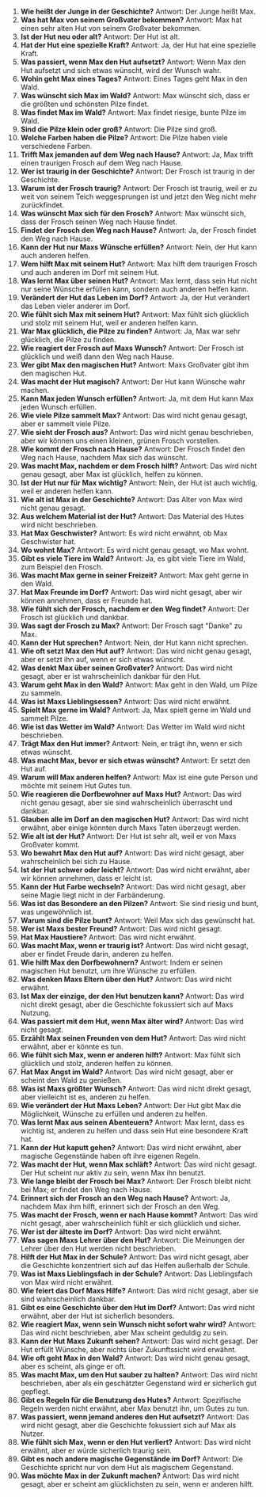 

1.  **Wie heißt der Junge in der Geschichte?** 
Antwort: Der Junge heißt Max. 
2.  **Was hat Max von seinem Großvater bekommen?** 
Antwort: Max hat einen sehr alten Hut von seinem Großvater bekommen. 
3.  **Ist der Hut neu oder alt?** 
Antwort: Der Hut ist alt. 
4.  **Hat der Hut eine spezielle Kraft?** 
Antwort: Ja, der Hut hat eine spezielle Kraft. 
5.  **Was passiert, wenn Max den Hut aufsetzt?** 
Antwort: Wenn Max den Hut aufsetzt und sich etwas wünscht, wird der Wunsch wahr. 
6.  **Wohin geht Max eines Tages?** 
Antwort: Eines Tages geht Max in den Wald. 
7.  **Was wünscht sich Max im Wald?** 
Antwort: Max wünscht sich, dass er die größten und schönsten Pilze findet. 
8.  **Was findet Max im Wald?** 
Antwort: Max findet riesige, bunte Pilze im Wald. 
9.  **Sind die Pilze klein oder groß?** 
Antwort: Die Pilze sind groß. 
10.  **Welche Farben haben die Pilze?** 
Antwort: Die Pilze haben viele verschiedene Farben.
11.  **Trifft Max jemanden auf dem Weg nach Hause?** 
Antwort: Ja, Max trifft einen traurigen Frosch auf dem Weg nach Hause. 
12.  **Wer ist traurig in der Geschichte?** 
Antwort: Der Frosch ist traurig in der Geschichte. 
13.  **Warum ist der Frosch traurig?** 
Antwort: Der Frosch ist traurig, weil er zu weit von seinem Teich weggesprungen ist und jetzt den Weg nicht mehr zurückfindet. 
14.  **Was wünscht Max sich für den Frosch?** 
Antwort: Max wünscht sich, dass der Frosch seinen Weg nach Hause findet. 
15.  **Findet der Frosch den Weg nach Hause?** 
Antwort: Ja, der Frosch findet den Weg nach Hause. 
16.  **Kann der Hut nur Maxs Wünsche erfüllen?** 
Antwort: Nein, der Hut kann auch anderen helfen. 
17.  **Wem hilft Max mit seinem Hut?** 
Antwort: Max hilft dem traurigen Frosch und auch anderen im Dorf mit seinem Hut. 
18.  **Was lernt Max über seinen Hut?** 
Antwort: Max lernt, dass sein Hut nicht nur seine Wünsche erfüllen kann, sondern auch anderen helfen kann. 
19.  **Verändert der Hut das Leben im Dorf?** 
Antwort: Ja, der Hut verändert das Leben vieler anderer im Dorf. 
20.  **Wie fühlt sich Max mit seinem Hut?** 
Antwort: Max fühlt sich glücklich und stolz mit seinem Hut, weil er anderen helfen kann.
21.  **War Max glücklich, die Pilze zu finden?** 
Antwort: Ja, Max war sehr glücklich, die Pilze zu finden. 
22.  **Wie reagiert der Frosch auf Maxs Wunsch?** 
Antwort: Der Frosch ist glücklich und weiß dann den Weg nach Hause. 
23.  **Wer gibt Max den magischen Hut?** 
Antwort: Maxs Großvater gibt ihm den magischen Hut. 
24.  **Was macht der Hut magisch?** 
Antwort: Der Hut kann Wünsche wahr machen. 
25.  **Kann Max jeden Wunsch erfüllen?** 
Antwort: Ja, mit dem Hut kann Max jeden Wunsch erfüllen. 
26.  **Wie viele Pilze sammelt Max?** 
Antwort: Das wird nicht genau gesagt, aber er sammelt viele Pilze. 
27.  **Wie sieht der Frosch aus?** 
Antwort: Das wird nicht genau beschrieben, aber wir können uns einen kleinen, grünen Frosch vorstellen. 
28.  **Wie kommt der Frosch nach Hause?** 
Antwort: Der Frosch findet den Weg nach Hause, nachdem Max sich das wünscht. 
29.  **Was macht Max, nachdem er dem Frosch hilft?** 
Antwort: Das wird nicht genau gesagt, aber Max ist glücklich, helfen zu können. 
30.  **Ist der Hut nur für Max wichtig?** 
Antwort: Nein, der Hut ist auch wichtig, weil er anderen helfen kann. 
31.  **Wie alt ist Max in der Geschichte?** 
Antwort: Das Alter von Max wird nicht genau gesagt. 
32.  **Aus welchem Material ist der Hut?** 
Antwort: Das Material des Hutes wird nicht beschrieben. 
33.  **Hat Max Geschwister?** 
Antwort: Es wird nicht erwähnt, ob Max Geschwister hat. 
34.  **Wo wohnt Max?** 
Antwort: Es wird nicht genau gesagt, wo Max wohnt. 
35.  **Gibt es viele Tiere im Wald?** 
Antwort: Ja, es gibt viele Tiere im Wald, zum Beispiel den Frosch.
36.  **Was macht Max gerne in seiner Freizeit?** 
Antwort: Max geht gerne in den Wald. 
37.  **Hat Max Freunde im Dorf?** 
Antwort: Das wird nicht gesagt, aber wir können annehmen, dass er Freunde hat. 
38.  **Wie fühlt sich der Frosch, nachdem er den Weg findet?** 
Antwort: Der Frosch ist glücklich und dankbar. 
39.  **Was sagt der Frosch zu Max?** 
Antwort: Der Frosch sagt "Danke" zu Max. 
40.  **Kann der Hut sprechen?** 
Antwort: Nein, der Hut kann nicht sprechen. 
41.  **Wie oft setzt Max den Hut auf?** 
Antwort: Das wird nicht genau gesagt, aber er setzt ihn auf, wenn er sich etwas wünscht. 
42.  **Was denkt Max über seinen Großvater?** 
Antwort: Das wird nicht gesagt, aber er ist wahrscheinlich dankbar für den Hut. 
43.  **Warum geht Max in den Wald?** 
Antwort: Max geht in den Wald, um Pilze zu sammeln. 
44.  **Was ist Maxs Lieblingsessen?** 
Antwort: Das wird nicht erwähnt. 
45.  **Spielt Max gerne im Wald?** 
Antwort: Ja, Max spielt gerne im Wald und sammelt Pilze. 
46.  **Wie ist das Wetter im Wald?** 
Antwort: Das Wetter im Wald wird nicht beschrieben. 
47.  **Trägt Max den Hut immer?** 
Antwort: Nein, er trägt ihn, wenn er sich etwas wünscht. 
48.  **Was macht Max, bevor er sich etwas wünscht?** 
Antwort: Er setzt den Hut auf. 
49.  **Warum will Max anderen helfen?** 
Antwort: Max ist eine gute Person und möchte mit seinem Hut Gutes tun. 
50.  **Wie reagieren die Dorfbewohner auf Maxs Hut?** 
Antwort: Das wird nicht genau gesagt, aber sie sind wahrscheinlich überrascht und dankbar. 
51.  **Glauben alle im Dorf an den magischen Hut?** 
Antwort: Das wird nicht erwähnt, aber einige könnten durch Maxs Taten überzeugt werden.
52.  **Wie alt ist der Hut?** 
Antwort: Der Hut ist sehr alt, weil er von Maxs Großvater kommt. 
53.  **Wo bewahrt Max den Hut auf?** 
Antwort: Das wird nicht gesagt, aber wahrscheinlich bei sich zu Hause. 
54.  **Ist der Hut schwer oder leicht?** 
Antwort: Das wird nicht erwähnt, aber wir können annehmen, dass er leicht ist. 
55.  **Kann der Hut Farbe wechseln?** 
Antwort: Das wird nicht gesagt, aber seine Magie liegt nicht in der Farbänderung. 
56.  **Was ist das Besondere an den Pilzen?** 
Antwort: Sie sind riesig und bunt, was ungewöhnlich ist. 
57.  **Warum sind die Pilze bunt?** 
Antwort: Weil Max sich das gewünscht hat. 
58.  **Wer ist Maxs bester Freund?** 
Antwort: Das wird nicht gesagt. 
59.  **Hat Max Haustiere?** 
Antwort: Das wird nicht erwähnt. 
60.  **Was macht Max, wenn er traurig ist?** 
Antwort: Das wird nicht gesagt, aber er findet Freude darin, anderen zu helfen. 
61.  **Wie hilft Max den Dorfbewohnern?** 
Antwort: Indem er seinen magischen Hut benutzt, um ihre Wünsche zu erfüllen. 
62.  **Was denken Maxs Eltern über den Hut?** 
Antwort: Das wird nicht erwähnt. 
63.  **Ist Max der einzige, der den Hut benutzen kann?** 
Antwort: Das wird nicht direkt gesagt, aber die Geschichte fokussiert sich auf Maxs Nutzung. 
64.  **Was passiert mit dem Hut, wenn Max älter wird?** 
Antwort: Das wird nicht gesagt. 
65.  **Erzählt Max seinen Freunden von dem Hut?** 
Antwort: Das wird nicht erwähnt, aber er könnte es tun. 
66.  **Wie fühlt sich Max, wenn er anderen hilft?** 
Antwort: Max fühlt sich glücklich und stolz, anderen helfen zu können. 
67.  **Hat Max Angst im Wald?** 
Antwort: Das wird nicht gesagt, aber er scheint den Wald zu genießen.
68.  **Was ist Maxs größter Wunsch?** 
Antwort: Das wird nicht direkt gesagt, aber vielleicht ist es, anderen zu helfen. 
69.  **Wie verändert der Hut Maxs Leben?** 
Antwort: Der Hut gibt Max die Möglichkeit, Wünsche zu erfüllen und anderen zu helfen. 
70.  **Was lernt Max aus seinen Abenteuern?** 
Antwort: Max lernt, dass es wichtig ist, anderen zu helfen und dass sein Hut eine besondere Kraft hat. 
71.  **Kann der Hut kaputt gehen?** 
Antwort: Das wird nicht erwähnt, aber magische Gegenstände haben oft ihre eigenen Regeln. 
72.  **Was macht der Hut, wenn Max schläft?** 
Antwort: Das wird nicht gesagt. Der Hut scheint nur aktiv zu sein, wenn Max ihn benutzt. 
73.  **Wie lange bleibt der Frosch bei Max?** 
Antwort: Der Frosch bleibt nicht bei Max; er findet den Weg nach Hause. 
74.  **Erinnert sich der Frosch an den Weg nach Hause?** 
Antwort: Ja, nachdem Max ihm hilft, erinnert sich der Frosch an den Weg. 
75.  **Was macht der Frosch, wenn er nach Hause kommt?** 
Antwort: Das wird nicht gesagt, aber wahrscheinlich fühlt er sich glücklich und sicher. 
76.  **Wer ist der älteste im Dorf?** 
Antwort: Das wird nicht erwähnt. 
77.  **Was sagen Maxs Lehrer über den Hut?** 
Antwort: Die Meinungen der Lehrer über den Hut werden nicht beschrieben. 
78.  **Hilft der Hut Max in der Schule?** 
Antwort: Das wird nicht gesagt, aber die Geschichte konzentriert sich auf das Helfen außerhalb der Schule. 
79.  **Was ist Maxs Lieblingsfach in der Schule?** 
Antwort: Das Lieblingsfach von Max wird nicht erwähnt.
80.  **Wie feiert das Dorf Maxs Hilfe?** 
Antwort: Das wird nicht gesagt, aber sie sind wahrscheinlich dankbar. 
81.  **Gibt es eine Geschichte über den Hut im Dorf?** 
Antwort: Das wird nicht erwähnt, aber der Hut ist sicherlich besonders. 
82.  **Wie reagiert Max, wenn sein Wunsch nicht sofort wahr wird?** 
Antwort: Das wird nicht beschrieben, aber Max scheint geduldig zu sein. 
83.  **Kann der Hut Maxs Zukunft sehen?** 
Antwort: Das wird nicht gesagt. Der Hut erfüllt Wünsche, aber nichts über Zukunftssicht wird erwähnt. 
84.  **Wie oft geht Max in den Wald?** 
Antwort: Das wird nicht genau gesagt, aber es scheint, als ginge er oft. 
85.  **Was macht Max, um den Hut sauber zu halten?** 
Antwort: Das wird nicht beschrieben, aber als ein geschätzter Gegenstand wird er sicherlich gut gepflegt. 
86.  **Gibt es Regeln für die Benutzung des Hutes?** 
Antwort: Spezifische Regeln werden nicht erwähnt, aber Max benutzt ihn, um Gutes zu tun. 
87.  **Was passiert, wenn jemand anderes den Hut aufsetzt?** 
Antwort: Das wird nicht gesagt, aber die Geschichte fokussiert sich auf Max als Nutzer. 
88.  **Wie fühlt sich Max, wenn er den Hut verliert?** 
Antwort: Das wird nicht erwähnt, aber er würde sicherlich traurig sein. 
89.  **Gibt es noch andere magische Gegenstände im Dorf?** 
Antwort: Die Geschichte spricht nur von dem Hut als magischem Gegenstand. 
90.  **Was möchte Max in der Zukunft machen?** 
Antwort: Das wird nicht gesagt, aber er scheint am glücklichsten zu sein, wenn er anderen hilft.




